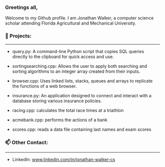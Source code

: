### Greetings all,

Welcome to my Github profile. I am Jonathan Walker, a computer science scholar attending Florida Agricultural and Mechanical University. 

### 🚀 Projects:
___
* query.py: A command-line Python script that copies SQL queries directly to the clipboard for quick access and use.
  
* sortingsearching.cpp: Allows the user to apply both searching and sorting algorithms to an integer array created from their inputs.

* browser.cpp: Uses linked lists, stacks, queues and arrays to replicate the functions of a web browser. 

* insurance.py: An application designed to connect and interact with a database storing various insurance policies. 

* racing.cpp: calculates the total race times at a triathlon
  
* acmebank.cpp: performs the actions of a bank
  
* scores.cpp: reads a data file containing last names and exam scores
  
### 📫 Other Contact:
___
* LinkedIn: www.linkedin.com/in/jonathan-walker-cs
